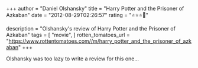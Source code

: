 +++
author = "Daniel Olshansky"
title = "Harry Potter and the Prisoner of Azkaban"
date = "2012-08-29T02:26:57"
rating = "⭐⭐⭐🌟"

description = "Olshansky's review of Harry Potter and the Prisoner of Azkaban"
tags = [
    "movie",
]
rotten_tomatoes_url = "https://www.rottentomatoes.com//m/harry_potter_and_the_prisoner_of_azkaban"
+++

Olshansky was too lazy to write a review for this one...
